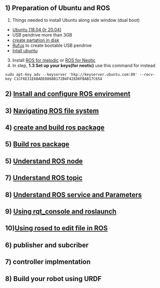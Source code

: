 ## 1)	Preparation of Ubuntu and ROS
1. Things needed to install Ubuntu along side window (dual boot)
- [Ubuntu (18.04 0r 20.04)](https://ubuntu.com/download/desktop#download)
- USB pendrive more than 3GB
- [create partation in disk](https://www.youtube.com/watch?v=_HgjasKuOBw)
- [Rufus](https://rufus.ie/en_US/) to create bootable USB pendrive 
- [Intall ubuntu](https://www.youtube.com/watch?v=-iSAyiicyQY&t=536s)
3. Install [ROS for melodic](http://wiki.ros.org/melodic/Installation/Ubuntu) or [ROS for Neotic](http://wiki.ros.org/noetic/Installation/Ubuntu)
4. In step, **1.3 Set up your keys(for neotic)** use this command for instead
```
sudo apt-key adv --keyserver 'hkp://keyserver.ubuntu.com:80' --recv-key C1CF6E31E6BADE8868B172B4F42ED6FBAB17C654
```

## 2) [Install and configure ROS enviroment](http://wiki.ros.org/ROS/Tutorials/InstallingandConfiguringROSEnvironment)

## 3) [Navigating ROS file system](http://wiki.ros.org/ROS/Tutorials/NavigatingTheFilesystem)
## 4) [create and build ros package](http://wiki.ros.org/ROS/Tutorials/CreatingPackage)
## 5) [Build ros package](http://wiki.ros.org/ROS/Tutorials/BuildingPackages)
## 5) [Understand ROS node](http://wiki.ros.org/ROS/Tutorials/UnderstandingNodes)
## 7) [Understand ROS topic](http://wiki.ros.org/ROS/Tutorials/UnderstandingTopics)
## 8) [Understand ROS service and Parameters](http://wiki.ros.org/ROS/Tutorials/UnderstandingServicesParams)
## 9) [Using rqt_console and roslaunch](http://wiki.ros.org/ROS/Tutorials/UsingRqtconsoleRoslaunch)
## 10)[Using rosed to edit file in ROS](http://wiki.ros.org/ROS/Tutorials/UsingRosEd)
## 6) publisher and subcriber
## 7) controller implmentation
## 8) Build your robot using URDF
